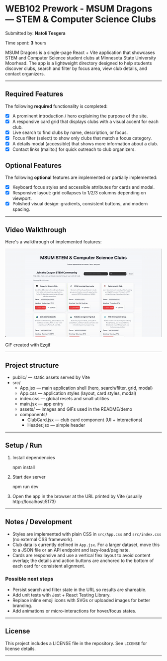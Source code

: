 # WEB102 Prework - MSUM Dragons — STEM & Computer Science Clubs

Submitted by: **Natoli Tesgera**

Time spent: **3** hours

MSUM Dragons is a single-page React + Vite application that showcases STEM and Computer Science student clubs at Minnesota State University Moorhead. The app is a lightweight directory designed to help students discover clubs, search and filter by focus area, view club details, and contact organizers.

---

## Required Features

The following **required** functionality is completed:

* [x] A prominent introduction / hero explaining the purpose of the site.
* [x] A responsive card grid that displays clubs with a visual accent for each club.
* [x] Live search to find clubs by name, description, or focus.
* [x] Focus filter (select) to show only clubs that match a focus category.
* [x] A details modal (accessible) that shows more information about a club.
* [x] Contact links (mailto:) for quick outreach to club organizers.

## Optional Features

The following **optional** features are implemented or partially implemented:

* [x] Keyboard focus styles and accessible attributes for cards and modal.
* [x] Responsive layout: grid collapses to 1/2/3 columns depending on viewport.
* [x] Polished visual design: gradients, consistent buttons, and modern spacing.

---

## Video Walkthrough

Here's a walkthrough of implemented features:

<img src='src/assets/web102_proj1.gif' title='Video Walkthrough' width='600' alt='Video Walkthrough'/>

GIF created with [Ezgif](https://ezgif.com/) 

---

## Project structure

- public/ — static assets served by Vite
- src/
  - App.jsx — main application shell (hero, search/filter, grid, modal)
  - App.css — application styles (layout, card styles, modal)
  - index.css — global resets and small utilities
  - main.jsx — app entry
  - assets/ — images and GIFs used in the README/demo
  - components/
    - ClubCard.jsx — club card component (UI + interactions)
    - Header.jsx — simple header

---

## Setup / Run

1. Install dependencies

   npm install

2. Start dev server

   npm run dev

3. Open the app in the browser at the URL printed by Vite (usually http://localhost:5173)

---

## Notes / Development

- Styles are implemented with plain CSS in `src/App.css` and `src/index.css` (no external CSS framework).
- Club data is currently defined in `App.jsx`. For a larger dataset, move this to a JSON file or an API endpoint and lazy-load/paginate.
- Cards are responsive and use a vertical flex layout to avoid content overlap; the details and action buttons are anchored to the bottom of each card for consistent alignment.

### Possible next steps

- Persist search and filter state in the URL so results are shareable.
- Add unit tests with Jest + React Testing Library.
- Replace inline emoji icons with SVGs or uploaded images for better branding.
- Add animations or micro-interactions for hover/focus states.

---

## License

This project includes a LICENSE file in the repository. See `LICENSE` for license details.

---

